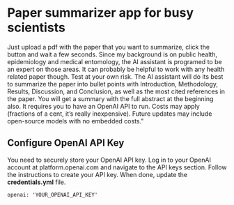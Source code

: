 # Paper summarizer app for busy scientists

Just upload a pdf with the paper that you want to summarize, click the button and wait a few seconds. Since my background is on public health, epidemiology and medical entomology, the AI assistant is programed to be an expert on those areas. It can probably be helpful to work with any health related paper though. Test at your own risk. The AI assistant will do its best to summarize the paper into bullet points with Introduction, Methodology, Results, Discussion, and Conclusion, as well as the most cited references in the paper. You will get a summary with the full abstract at the beginning also. It requires you to have an OpenAI API to run. Costs may apply (fractions of a cent, it’s really inexpensive). Future updates may include open-source models with no embedded costs."

## Configure OpenAI API Key
You need to securely store your OpenAI API key. Log in to your OpenAI account at platform.openai.com and navigate to the API keys section. Follow the instructions to create your API key. When done, update the **credentials.yml** file.

```
openai: 'YOUR_OPENAI_API_KEY'
```